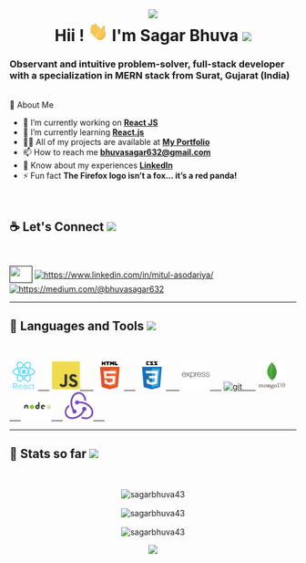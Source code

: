 <h1 align="center"><img src="https://www.aagnia.com/wp-content/uploads/2021/12/39998-web-development.gif" align="center" width= "50%"  /> 
</br>Hii ! <img src="https://raw.githubusercontent.com/ABSphreak/ABSphreak/master/gifs/Hi.gif" width="35"> I'm Sagar Bhuva <img height="50" src="https://camo.githubusercontent.com/eff6d06962a561a00c761b67edaa3dcce718108731781eea93bbb21940ba556a/68747470733a2f2f656d6f6a692e67672f6173736574732f656d6f6a692f373333332d706172726f7464616e63652e676966"> </h1>
<h3 align="left">Observant and intuitive problem-solver, full-stack developer with a specialization in MERN stack from Surat, Gujarat (India)</h3>
<br>
 🙋 About Me

- 🔭 I’m currently working on **[React JS]("")**
- 🌱 I’m currently learning **[React.js]()**
- 👨‍💻 All of my projects are available at **[My Portfolio](https://sagarbhuva43.netlify.app/)**
- 📫 How to reach me **bhuvasagar632@gmail.com**
- 📄 Know about my experiences **[LinkedIn](https://www.linkedin.com/in/sagar-bhuva-79a0a4127/)**
- ⚡ Fun fact **The Firefox logo isn’t a fox… it’s a red panda!**
<br/>
<h2 align="left">☕ Let's Connect <img src="https://raw.githubusercontent.com/ShahriarShafin/ShahriarShafin/main/Assets/handshake.gif" width="70"> </h2>
<br>
 <p align="left">
<a href="" target="blank"><img align="center" src="https://raw.githubusercontent.com/rahuldkjain/github-profile-readme-generator/master/src/images/icons/Social/twitter.svg" alt="" height="30" width="40" /></a>
<a href="https://www.linkedin.com/in/sagar-bhuva-79a0a4127/" target="blank"><img align="center" src="https://raw.githubusercontent.com/rahuldkjain/github-profile-readme-generator/master/src/images/icons/Social/linked-in-alt.svg" alt="https://www.linkedin.com/in/mitul-asodariya/" height="30" width="40" /></a>
<a href="https://medium.com/@bhuvasagar632" target="blank"><img align="center" src="https://seeklogo.com/images/M/medium-logo-F0ACFCCD58-seeklogo.com.png" alt="https://medium.com/@bhuvasagar632" height="40" width="40"/></a>
<hr>
<h2 align="left">🚀 Languages and Tools <img src="https://camo.githubusercontent.com/beb64ff21c883e318e4f5db5231c2ba4175705bea1c9249e82a41ab375db4f75/68747470733a2f2f6d65646961322e67697068792e636f6d2f6d656469612f51737347456d706b79454f684243623765312f67697068792e6769663f6369643d656366303565343761306e336769316266716e74716d6f62386739616964316f796a327772336473336d67373030626c267269643d67697068792e676966" width="35"/> </h2>
<br>
<p align="left">
   <a href="https://reactjs.org/" target="_blank"> <img src="https://raw.githubusercontent.com/devicons/devicon/master/icons/react/react-original-wordmark.svg" alt="react" width="50" height="50"/>&nbsp;&nbsp;&nbsp;&nbsp;&nbsp;</a>
    <a href="https://developer.mozilla.org/en-US/docs/Web/JavaScript" target="_blank"> <img src="https://raw.githubusercontent.com/devicons/devicon/master/icons/javascript/javascript-original.svg" alt="javascript" width="50" height="50"/> &nbsp;&nbsp;&nbsp;&nbsp;&nbsp;</a> 
   <a href="https://www.w3.org/html/" target="_blank"> <img src="https://raw.githubusercontent.com/devicons/devicon/master/icons/html5/html5-original-wordmark.svg" alt="html5" width="50" height="50"/>&nbsp;&nbsp;&nbsp;&nbsp;&nbsp;</a>
  <a href="https://www.w3schools.com/css/" target="_blank"> <img src="https://raw.githubusercontent.com/devicons/devicon/master/icons/css3/css3-original-wordmark.svg" alt="css3" width="50" height="50"/> &nbsp;&nbsp;&nbsp;&nbsp;&nbsp;</a> 
  <a href="https://expressjs.com" target="_blank"> <img src="https://raw.githubusercontent.com/devicons/devicon/master/icons/express/express-original-wordmark.svg" alt="express" width="50" height="50"/>&nbsp;&nbsp;&nbsp;&nbsp;&nbsp;</a> 
  <a href="https://git-scm.com/" target="_blank"> <img src="https://www.vectorlogo.zone/logos/git-scm/git-scm-icon.svg" alt="git" width="50" height="50"/> &nbsp;&nbsp;&nbsp;&nbsp;&nbsp;</a> 
  <a href="https://www.mongodb.com/" target="_blank"> <img src="https://raw.githubusercontent.com/devicons/devicon/master/icons/mongodb/mongodb-original-wordmark.svg" alt="mongodb" width="50" height="50"/>&nbsp;&nbsp;&nbsp;&nbsp;&nbsp;</a> 
  <a href="https://nodejs.org" target="_blank"> <img src="https://raw.githubusercontent.com/devicons/devicon/master/icons/nodejs/nodejs-original-wordmark.svg" alt="nodejs" width="50" height="50"/>&nbsp;&nbsp;&nbsp;&nbsp;&nbsp;</a> 
  <a href="https://redux.js.org" target="_blank"> <img src="https://raw.githubusercontent.com/devicons/devicon/master/icons/redux/redux-original.svg" alt="redux" width="50" height="50"/>&nbsp;&nbsp;&nbsp;&nbsp;&nbsp;</a> </p>
  <hr>
<h2 align="left">👷 Stats so far <img src="https://camo.githubusercontent.com/f11b92476ee793cfe97f20e0564ab552bd9bd670179d7b6772c59bb4d3218ca6/68747470733a2f2f692e70696e696d672e636f6d2f6f726967696e616c732f36352f63342f66342f36356334663435323537316265313236316539633632336637646134383861632e676966" width="35"/> </h2>
<br>
<p align="center" ><img align="center" src="https://github-readme-stats.vercel.app/api?username=sagarbhuva43&show_icons=true&locale=en&hide_border=true&theme=dark" alt="sagarbhuva43" /></p>
<p align="center" ><img align="center" src="https://github-readme-streak-stats.herokuapp.com/?user=sagarbhuva43&hide_border=true&theme=dark" alt="sagarbhuva43" /></p>
<p align="center" ><img align="center" src="https://github-readme-stats.vercel.app/api/top-langs?username=sagarbhuva43&show_icons=true&locale=en&layout=compact&hide_border=true&theme=dark" alt="sagarbhuva43" /></p>
<p align="center">
  <img  src="https://raw.githubusercontent.com/Trilokia/Trilokia/379277808c61ef204768a61bbc5d25bc7798ccf1/bottom_header.svg">
  </p>
 

